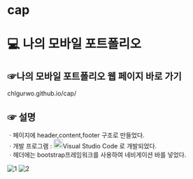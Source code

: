 # cap
# 💻 나의 모바일 포트폴리오

## ☞나의 모바일 포트폴리오 웹 페이지 바로 가기 
chlgurwo.github.io/cap/ <br>

## ☞ 설명
ㆍ페이지에 header,content,footer 구조로 만들었다.<br>
ㆍ개발 프로그램 :  <a href="https://code.visualstudio.com/" title="Visual Studio Code"><img src="https://github.com/get-icon/geticon/raw/master/icons/visual-studio-code.svg" alt="Visual Studio Code" width="21px" height="21px"></a>Visual Studio Code 로 개발되었다. <br>
ㆍ헤더에는 bootstrap프레임워크를 사용하여 네비게이션 바를 넣었다. <br>

![1](https://user-images.githubusercontent.com/101083779/196334050-a045a95c-481f-4ab7-91ec-a7f01fa83a64.png)
![2](https://user-images.githubusercontent.com/101083779/196334059-af96b234-8560-422c-83e1-4d3646faa3e0.png)



